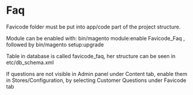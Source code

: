 # Faq

Favicode folder must be put into app/code part of the project structure.

Module can be enabled with: bin/magento module:enable Favicode_Faq , followed by bin/magento setup:upgrade <br>

Table in database is called favicode_faq, her structure can be seen in etc/db_schema.xml 

If questions are not visible in Admin panel under Content tab, enable them in Stores/Configuration, by selecting Customer Questions under Favicode tab <br>
